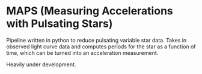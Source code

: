 # MAPS (Measuring Accelerations with Pulsating Stars)
Pipeline written in python to reduce pulsating variable star data. Takes in observed light curve data and computes periods for the star as a function of time, which can be turned into an acceleration measurement. 

Heavily under development. 
